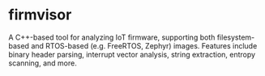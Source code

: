 # firmvisor
A C++-based tool for analyzing IoT firmware, supporting both filesystem-based and RTOS-based (e.g. FreeRTOS, Zephyr) images. Features include binary header parsing, interrupt vector analysis, string extraction, entropy scanning, and more.
